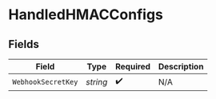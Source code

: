 # HandledHMACConfigs


## Fields

| Field              | Type               | Required           | Description        |
| ------------------ | ------------------ | ------------------ | ------------------ |
| `WebhookSecretKey` | *string*           | :heavy_check_mark: | N/A                |
